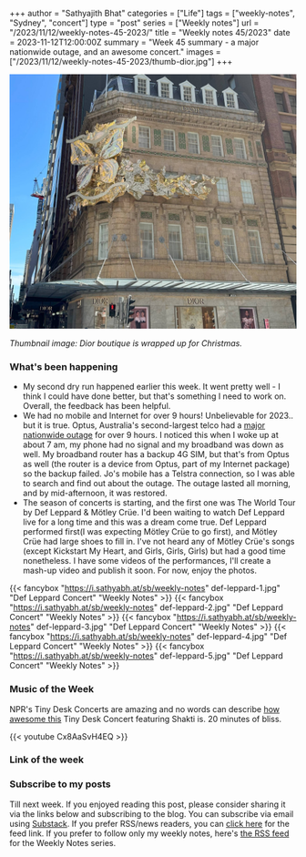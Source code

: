 +++
author = "Sathyajith Bhat"
categories = ["Life"]
tags = ["weekly-notes", "Sydney", "concert"]
type = "post"
series = ["Weekly notes"]
url = "/2023/11/12/weekly-notes-45-2023/"
title = "Weekly notes 45/2023"
date = 2023-11-12T12:00:00Z
summary = "Week 45 summary - a major nationwide outage, and an awesome concert."
images = ["/2023/11/12/weekly-notes-45-2023/thumb-dior.jpg"]
+++

![](thumb-dior.jpg)

_Thumbnail image: Dior boutique is wrapped up for Christmas._ 

### What's been happening

-  My second dry run happened earlier this week. It went pretty well - I think I could have done better, but that's something I need to work on. Overall, the feedback has been helpful. 
- We had no mobile and Internet for over 9 hours! Unbelievable for 2023.. but it is true. Optus, Australia's second-largest telco had a [major nationwide outage](https://www.smh.com.au/business/companies/inside-optus-day-from-hell-20231110-p5eiz0.html) for over 9 hours. I noticed this when I woke up at about 7 am, my phone had no signal and my broadband was down as well. My broadband router has a backup 4G SIM, but that's from Optus as well (the router is a device from Optus, part of my Internet package) so the backup failed. Jo's mobile has a Telstra connection, so I was able to search and find out about the outage. The outage lasted all morning, and by mid-afternoon, it was restored. 
- The season of concerts is starting, and the first one was The World Tour by Def Leppard & Mötley Crüe. I'd been waiting to watch Def Leppard live for a long time and this was a dream come true. Def Leppard performed first(I was expecting Mötley Crüe to go first), and Mötley Crüe had large shoes to fill in. I've not heard any of Mötley Crüe's songs (except Kickstart My Heart, and Girls, Girls, Girls) but had a good time nonetheless. I have some videos of the performances, I'll create a mash-up video and publish it soon. For now, enjoy the photos.

{{< fancybox "https://i.sathyabh.at/sb/weekly-notes" def-leppard-1.jpg" "Def Leppard Concert" "Weekly Notes" >}}
{{< fancybox "https://i.sathyabh.at/sb/weekly-notes" def-leppard-2.jpg" "Def Leppard Concert" "Weekly Notes" >}}
{{< fancybox "https://i.sathyabh.at/sb/weekly-notes" def-leppard-3.jpg" "Def Leppard Concert" "Weekly Notes" >}}
{{< fancybox "https://i.sathyabh.at/sb/weekly-notes" def-leppard-4.jpg" "Def Leppard Concert" "Weekly Notes" >}}
{{< fancybox "https://i.sathyabh.at/sb/weekly-notes" def-leppard-5.jpg" "Def Leppard Concert" "Weekly Notes" >}}

### Music of the Week

NPR's Tiny Desk Concerts are amazing and no words can describe [how awesome this](https://www.youtube.com/watch?v=Cx8AaSvH4EQ) Tiny Desk Concert featuring Shakti is. 20 minutes of bliss. 

{{< youtube Cx8AaSvH4EQ >}}

### Link of the week


### Subscribe to my posts

Till next week. If you enjoyed reading this post, please consider sharing it via the links below and subscribing to the blog. You can subscribe via email using [Substack](https://sathyabhat.substack.com/). If you prefer RSS/news readers, you can [click here](https://sathyabh.at/index.xml) for the feed link. If you prefer to follow only my weekly notes, here's [the RSS feed](https://sathyabh.at/series/weekly-notes/index.xml) for the Weekly Notes series. 